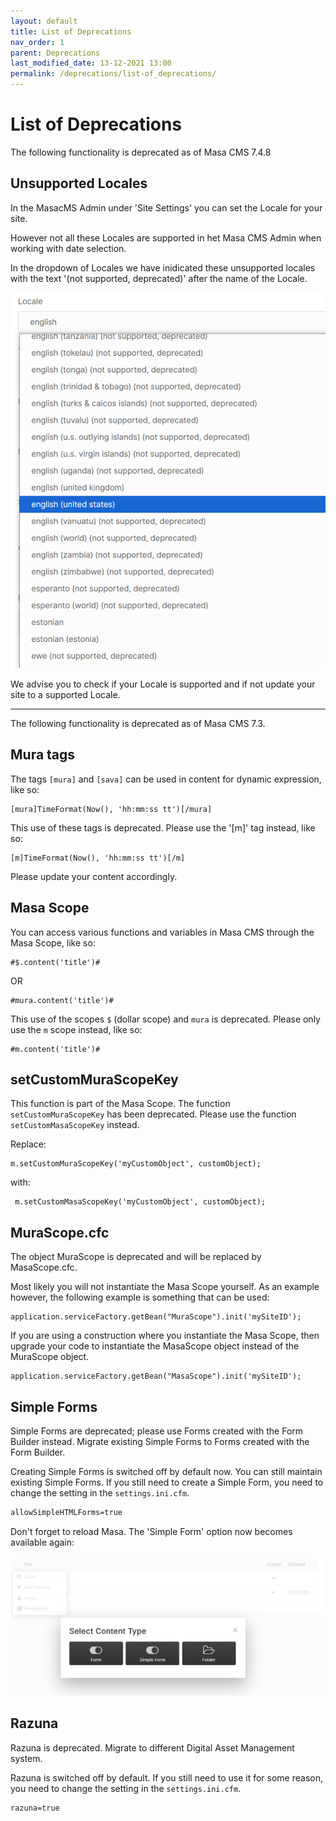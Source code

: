 ```yaml
---
layout: default
title: List of Deprecations
nav_order: 1
parent: Deprecations
last_modified_date: 13-12-2021 13:00
permalink: /deprecations/list-of_deprecations/
---
```


# List of Deprecations

The following functionality is deprecated as of Masa CMS 7.4.8

## Unsupported Locales

In the MasacMS Admin under 'Site Settings' you can set the Locale for your site.

However not all these Locales are supported in het Masa CMS Admin when working with date selection.

In the dropdown of Locales we have inidicated these unsupported locales with the text '(not supported, deprecated)' after the name of the Locale.

![](/assets/06_deprecations/list_of_deprecations/deprecations_supported_locales.png)

We advise you to check if your Locale is supported and if not update your site to a supported Locale.

---

The following functionality is deprecated as of Masa CMS 7.3.

## Mura tags

The tags `[mura]` and `[sava]` can be used in content for dynamic expression, like so:

```cfscript
[mura]TimeFormat(Now(), 'hh:mm:ss tt')[/mura]
```

This use of these tags is deprecated. Please use the '[m]' tag instead, like so:

```cfscript
[m]TimeFormat(Now(), 'hh:mm:ss tt')[/m]
```

Please update your content accordingly.

## Masa Scope

You can access various functions and variables in Masa CMS through the Masa Scope, like so:

```cfscript
#$.content('title')#
```

OR

```cfscript
#mura.content('title')#
```

This use of the scopes `$` (dollar scope) and `mura` is deprecated. Please only use the `m` scope instead, like so:

```cfscript
#m.content('title')#
```

## setCustomMuraScopeKey

This function is part of the Masa Scope. The function `setCustomMuraScopeKey` has been deprecated.
Please use the function `setCustomMasaScopeKey` instead.

Replace:

```cfscript
m.setCustomMuraScopeKey('myCustomObject', customObject);
```

with:

```cfscript
 m.setCustomMasaScopeKey('myCustomObject', customObject);
```

## MuraScope.cfc

The object MuraScope is deprecated and will be replaced by MasaScope.cfc.

Most likely you will not instantiate the Masa Scope yourself.
As an example however, the following example is something that can be used:

```cfscript
application.serviceFactory.getBean("MuraScope").init('mySiteID');
```

If you are using a construction where you instantiate the Masa Scope, then upgrade your code to instantiate the MasaScope object instead of the MuraScope object.

```cfscript
application.serviceFactory.getBean("MasaScope").init('mySiteID');
```

## Simple Forms

Simple Forms are deprecated; please use Forms created with the Form Builder instead.
Migrate existing Simple Forms to Forms created with the Form Builder.

Creating Simple Forms is switched off by default now. You can still maintain existing Simple Forms.
If you still need to create a Simple Form, you need to change the setting in the `settings.ini.cfm`.

```markdown
allowSimpleHTMLForms=true
```

Don't forget to reload Masa.
The 'Simple Form' option now becomes available again:

![](/assets/06_deprecations/list_of_deprecations/deprecation_simple_forms_2.png)

## Razuna

Razuna is deprecated. Migrate to different Digital Asset Management system.

Razuna is switched off by default. If you still need to use it for some reason, you need to change the setting in the `settings.ini.cfm`.

```markdown
razuna=true
```
